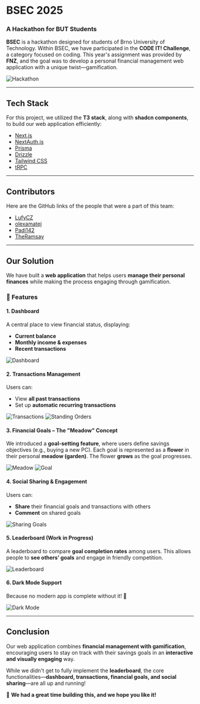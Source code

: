 # BSEC 2025

### A Hackathon for BUT Students

**BSEC** is a hackathon designed for students of Brno University of Technology. Within BSEC, we have participated in the **CODE IT! Challenge**, a category focused on coding. This year's assignment was provided by **FNZ**, and the goal was to develop a personal financial management web application with a unique twist—gamification.

![Hackathon](README-images/image-9.png)

---

## Tech Stack

For this project, we utilized the **T3 stack**, along with **shadcn components**, to build our web application efficiently:

- [Next.js](https://nextjs.org)  
- [NextAuth.js](https://next-auth.js.org)  
- [Prisma](https://prisma.io)  
- [Drizzle](https://orm.drizzle.team)  
- [Tailwind CSS](https://tailwindcss.com)  
- [tRPC](https://trpc.io)  

---

## Contributors
Here are the GitHub links of the people that were a part of this team:

- [LufyCZ](https://github.com/LufyCZ)
- [olexamatej](https://github.com/olexamatej)
- [Padi142](https://github.com/Padi142)
- [TheRamsay](https://github.com/TheRamsay)

---

## Our Solution

We have built a **web application** that helps users **manage their personal finances** while making the process engaging through gamification.

### 🌟 Features

#### **1. Dashboard**
A central place to view financial status, displaying:
- **Current balance**
- **Monthly income & expenses**
- **Recent transactions**

![Dashboard](README-images/image-1.png)

#### **2. Transactions Management**
Users can:
- View **all past transactions**
- Set up **automatic recurring transactions**

![Transactions](README-images/image-2.png)
![Standing Orders](README-images/image-3.png)

#### **3. Financial Goals – The "Meadow" Concept**
We introduced a **goal-setting feature**, where users define savings objectives (e.g., buying a new PC). Each goal is represented as a **flower** in their personal **meadow (garden)**. The flower **grows** as the goal progresses.

![Meadow](README-images/image-4.png)
![Goal](README-images/image-5.png)

#### **4. Social Sharing & Engagement**
Users can:
- **Share** their financial goals and transactions with others
- **Comment** on shared goals

![Sharing Goals](README-images/image-7.png)

#### **5. Leaderboard (Work in Progress)**
A leaderboard to compare **goal completion rates** among users. This allows people to **see others’ goals** and engage in friendly competition.

![Leaderboard](README-images/image-6.png)

#### **6. Dark Mode Support**
Because no modern app is complete without it! 🌙

![Dark Mode](README-images/image-8.png)

---

## Conclusion
Our web application combines **financial management with gamification**, encouraging users to stay on track with their savings goals in an **interactive and visually engaging** way.

While we didn't get to fully implement the **leaderboard**, the core functionalities—**dashboard, transactions, financial goals, and social sharing**—are all up and running!

🎉 **We had a great time building this, and we hope you like it!**

